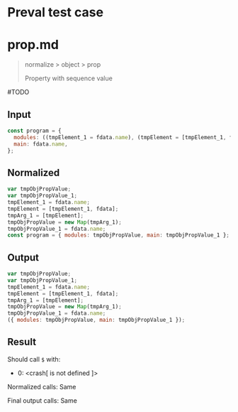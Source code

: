 # Preval test case

# prop.md

> normalize > object > prop
>
> Property with sequence value

#TODO

## Input

`````js filename=intro
const program = {
  modules: ((tmpElement_1 = fdata.name), (tmpElement = [tmpElement_1, fdata]), (tmpArg_1 = [tmpElement]), new Map(tmpArg_1)),
  main: fdata.name,
};
`````

## Normalized

`````js filename=intro
var tmpObjPropValue;
var tmpObjPropValue_1;
tmpElement_1 = fdata.name;
tmpElement = [tmpElement_1, fdata];
tmpArg_1 = [tmpElement];
tmpObjPropValue = new Map(tmpArg_1);
tmpObjPropValue_1 = fdata.name;
const program = { modules: tmpObjPropValue, main: tmpObjPropValue_1 };
`````

## Output

`````js filename=intro
var tmpObjPropValue;
var tmpObjPropValue_1;
tmpElement_1 = fdata.name;
tmpElement = [tmpElement_1, fdata];
tmpArg_1 = [tmpElement];
tmpObjPropValue = new Map(tmpArg_1);
tmpObjPropValue_1 = fdata.name;
({ modules: tmpObjPropValue, main: tmpObjPropValue_1 });
`````

## Result

Should call `$` with:
 - 0: <crash[ <ref> is not defined ]>

Normalized calls: Same

Final output calls: Same
